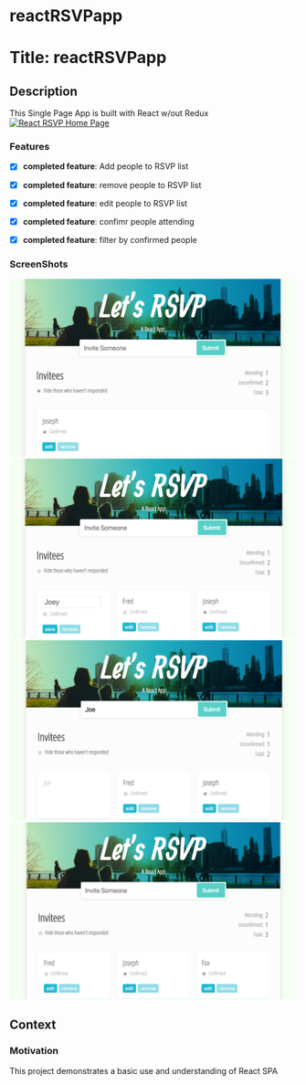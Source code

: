 # reactRSVPapp

# Title: reactRSVPapp

## Description
This Single Page App is built with React w/out Redux 
[![React RSVP Home Page](http://img.youtube.com/vi/YOUTUBE_VIDEO_ID_HERE/0.jpg)](https://youtu.be/gPg3Pn1xv3k)

### Features
- [x] **completed feature**: Add people to RSVP list
- [x] **completed feature**: remove people to RSVP list
- [x] **completed feature**: edit people to RSVP list
- [x] **completed feature**: confimr people attending
- [x] **completed feature**: filter by confirmed people 

 
### ScreenShots
![Pic 0](ReactRSVP0.png)
![Pic 1](ReactRSVP1.png)
![Pic 2](ReactRSVP2.png)
![Pic 3](ReactRSVP3.png)

## Context
### Motivation
This project demonstrates a basic use and understanding of React SPA




